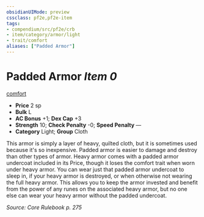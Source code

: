 ```yaml
---
obsidianUIMode: preview
cssclass: pf2e,pf2e-item
tags:
- compendium/src/pf2e/crb
- item/category/armor/light
- trait/comfort
aliases: ["Padded Armor"]
---
```

# Padded Armor *Item 0*  
[comfort](../../../Rules/traits/comfort.md)  

- **Price** 2 sp
- **Bulk** L
- **AC Bonus** +1; **Dex Cap** +3
- **Strength** 10; **Check Penalty** -0; **Speed Penalty** —
- **Category** Light; **Group** Cloth 

This armor is simply a layer of heavy, quilted cloth, but it is sometimes used because it's so inexpensive. Padded armor is easier to damage and destroy than other types of armor. Heavy armor comes with a padded armor undercoat included in its Price, though it loses the comfort trait when worn under heavy armor. You can wear just that padded armor undercoat to sleep in, if your heavy armor is destroyed, or when otherwise not wearing the full heavy armor. This allows you to keep the armor invested and benefit from the power of any runes on the associated heavy armor, but no one else can wear your heavy armor without the padded undercoat.

*Source: Core Rulebook p. 275*